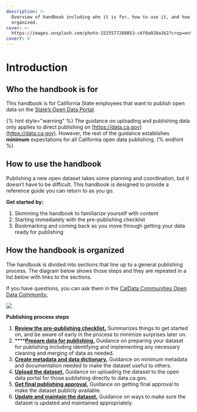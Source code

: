 ```yaml
---
description: >-
  Overview of handbook including who it is for, how to use it, and how it is
  organized.
cover: >-
  https://images.unsplash.com/photo-1525577288853-c6f0a020a162?crop=entropy&cs=srgb&fm=jpg&ixid=MnwxOTcwMjR8MHwxfHNlYXJjaHwyfHxjYWxpZm9ybmlhfGVufDB8fHx8MTY0MDAzMTE0NA&ixlib=rb-1.2.1&q=85
coverY: 0
---
```


# Introduction

## Who the handbook is for

This handbook is for California State employees that want to publish open data on the [State’s Open Data Portal](https://data.ca.gov).

{% hint style="warning" %}
The guidance on uploading and publishing data only applies to direct publishing on [https://data.ca.gov](https://data.ca.gov). However, the rest of the guidance establishes **minimum** expectations for all California open data publishing.
{% endhint %}

## How to use the handbook

Publishing a new open dataset takes some planning and coordination, but it doesn’t have to be difficult. This handbook is designed to provide a reference guide you can return to as you go.

**Get started by:**

1. Skimming the handbook to familiarize yourself with content
2. Starting immediately with the pre-publishing checklist
3. Bookmarking and coming back as you move through getting your data ready for publishing

## How the handbook is organized

The handbook is divided into sections that line up to a general publishing process. The diagram below shows those steps and they are repeated in a list below with links to the sections.

If you have questions, you can ask them in the [CalData Communities Open Data Community.](https://teams.microsoft.com/l/channel/19%3a037b34f454d94a9fa7f6aa964c052af4%40thread.tacv2/Open%20Data?groupId=0f45987a-e632-4e93-be66-ebfd6079e926\&tenantId=68a88534-151d-4e79-8046-09be7890656c)

![](<.gitbook/assets/publisher\_diagram (1).png>)

**Publishing process steps**

1. [**Review the pre-publishing checklist.**](review-the-pre-publishing-checklist.md) Summarizes things to get started on, and be aware of early in the process to minimize surprises later on.
2. ****[**Prepare data for publishing.**](2.-prepare-data-for-publishing.md) Guidance on preparing your dataset for publishing including identifying and implementing any necessary cleaning and merging of data as needed.
3. [**Create metadata and data dictionary.**](create-metadata-and-data-dictionary.md) Guidance on minimum metadata and documentation needed to make the dataset useful to others.
4. [**Upload the dataset.**](upload-the-dataset.md) Guidance on uploading the dataset to the open data portal for those publishing directly to data.ca.gov.
5. [**Get final publishing approval.**](get-publishing-approval.md) Guidance on getting final approval to make the dataset publicly available.
6. [**Update and maintain the dataset.**](update-and-maintain-the-dataset.md) Guidance on ways to make sure the dataset is updated and maintained appropriately.&#x20;
